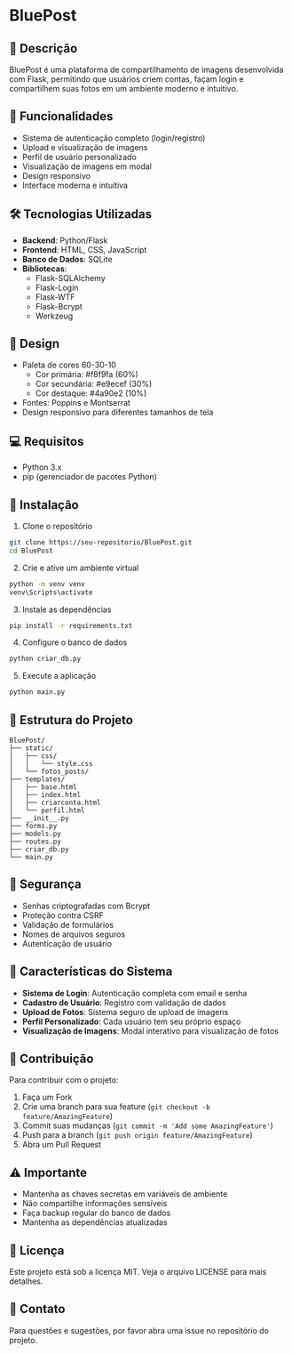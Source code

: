 


          
# BluePost

## 📝 Descrição
BluePost é uma plataforma de compartilhamento de imagens desenvolvida com Flask, permitindo que usuários criem contas, façam login e compartilhem suas fotos em um ambiente moderno e intuitivo.

## 🚀 Funcionalidades
- Sistema de autenticação completo (login/registro)
- Upload e visualização de imagens
- Perfil de usuário personalizado
- Visualização de imagens em modal
- Design responsivo
- Interface moderna e intuitiva

## 🛠️ Tecnologias Utilizadas
- **Backend**: Python/Flask
- **Frontend**: HTML, CSS, JavaScript
- **Banco de Dados**: SQLite
- **Bibliotecas**:
  - Flask-SQLAlchemy
  - Flask-Login
  - Flask-WTF
  - Flask-Bcrypt
  - Werkzeug

## 🎨 Design
- Paleta de cores 60-30-10
  - Cor primária: #f8f9fa (60%)
  - Cor secundária: #e9ecef (30%)
  - Cor destaque: #4a90e2 (10%)
- Fontes: Poppins e Montserrat
- Design responsivo para diferentes tamanhos de tela

## 💻 Requisitos
- Python 3.x
- pip (gerenciador de pacotes Python)

## 🔧 Instalação
1. Clone o repositório
```bash
git clone https://seu-repositorio/BluePost.git
cd BluePost
```

2. Crie e ative um ambiente virtual
```bash
python -m venv venv
venv\Scripts\activate
```

3. Instale as dependências
```bash
pip install -r requirements.txt
```

4. Configure o banco de dados
```bash
python criar_db.py
```

5. Execute a aplicação
```bash
python main.py
```

## 📁 Estrutura do Projeto
```
BluePost/
├── static/
│   ├── css/
│   │   └── style.css
│   └── fotos_posts/
├── templates/
│   ├── base.html
│   ├── index.html
│   ├── criarconta.html
│   └── perfil.html
├── __init__.py
├── forms.py
├── models.py
├── routes.py
├── criar_db.py
└── main.py
```

## 🔐 Segurança
- Senhas criptografadas com Bcrypt
- Proteção contra CSRF
- Validação de formulários
- Nomes de arquivos seguros
- Autenticação de usuário

## 🌟 Características do Sistema
- **Sistema de Login**: Autenticação completa com email e senha
- **Cadastro de Usuário**: Registro com validação de dados
- **Upload de Fotos**: Sistema seguro de upload de imagens
- **Perfil Personalizado**: Cada usuário tem seu próprio espaço
- **Visualização de Imagens**: Modal interativo para visualização de fotos

## 🤝 Contribuição
Para contribuir com o projeto:
1. Faça um Fork
2. Crie uma branch para sua feature (`git checkout -b feature/AmazingFeature`)
3. Commit suas mudanças (`git commit -m 'Add some AmazingFeature'`)
4. Push para a branch (`git push origin feature/AmazingFeature`)
5. Abra um Pull Request

## ⚠️ Importante
- Mantenha as chaves secretas em variáveis de ambiente
- Não compartilhe informações sensíveis
- Faça backup regular do banco de dados
- Mantenha as dependências atualizadas

## 📄 Licença
Este projeto está sob a licença MIT. Veja o arquivo LICENSE para mais detalhes.

## 📧 Contato
Para questões e sugestões, por favor abra uma issue no repositório do projeto.

        